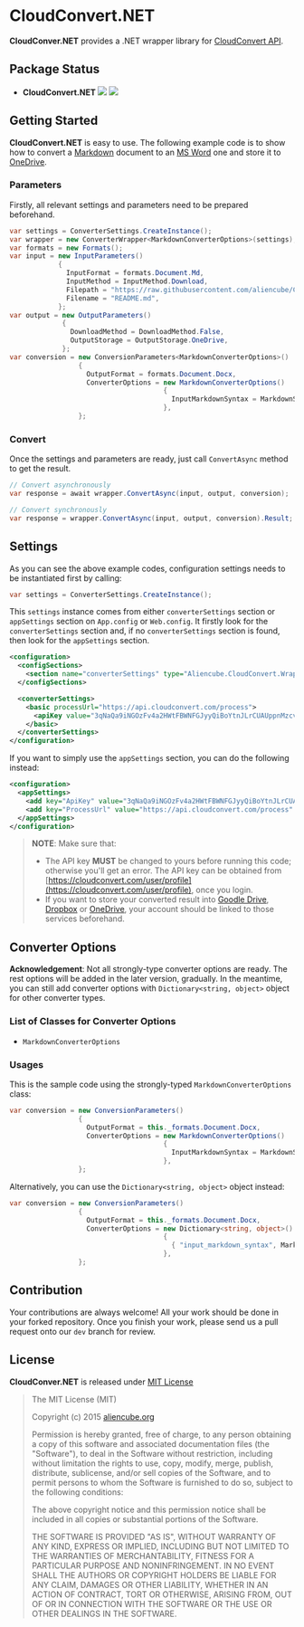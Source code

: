 # CloudConvert.NET #

**CloudConver.NET** provides a .NET wrapper library for [CloudConvert API](http://cloudconvert.com).


## Package Status ##

* **CloudConvert.NET** [![](https://img.shields.io/nuget/v/Aliencube.CloudConvert.NET.svg)](https://www.nuget.org/packages/Aliencube.CloudConvert.NET/) [![](https://img.shields.io/nuget/dt/Aliencube.CloudConvert.NET.svg)](https://www.nuget.org/packages/Aliencube.CloudConvert.NET/)


## Getting Started ##

**CloudConvert.NET** is easy to use. The following example code is to show how to convert a [Markdown](http://daringfireball.net/projects/markdown/) document to an [MS Word](https://products.office.com/en-us/word) one and store it to [OneDrive](https://onedrive.live.com).


### Parameters ###

Firstly, all relevant settings and parameters need to be prepared beforehand.

```csharp
var settings = ConverterSettings.CreateInstance();
var wrapper = new ConverterWrapper<MarkdownConverterOptions>(settings);
var formats = new Formats();
var input = new InputParameters()
            {
              InputFormat = formats.Document.Md,
              InputMethod = InputMethod.Download,
              Filepath = "https://raw.githubusercontent.com/aliencube/CloudConvert.NET/dev/README.md",
              Filename = "README.md",
            };
var output = new OutputParameters()
             {
               DownloadMethod = DownloadMethod.False,
               OutputStorage = OutputStorage.OneDrive,
             };
var conversion = new ConversionParameters<MarkdownConverterOptions>()
                 {
                   OutputFormat = formats.Document.Docx,
                   ConverterOptions = new MarkdownConverterOptions()
                                      {
                                        InputMarkdownSyntax = MarkdownSyntaxType.Auto
                                      },
                 };
```


### Convert ###

Once the settings and parameters are ready, just call `ConvertAsync` method to get the result.

```csharp
// Convert asynchronously
var response = await wrapper.ConvertAsync(input, output, conversion);

// Convert synchronously
var response = wrapper.ConvertAsync(input, output, conversion).Result;
```


## Settings ##

As you can see the above example codes, configuration settings needs to be instantiated first by calling:

```csharp
var settings = ConverterSettings.CreateInstance();
```

This `settings` instance comes from either `converterSettings` section or `appSettings` section on `App.config` or `Web.config`. It firstly look for the `converterSettings` section and, if no `converterSettings` section is found, then look for the `appSettings` section.

```xml
<configuration>
  <configSections>
    <section name="converterSettings" type="Aliencube.CloudConvert.Wrapper.ConverterSettings, Aliencube.CloudConvert.Wrapper" requirePermission="false" />
  </configSections>

  <converterSettings>
    <basic processUrl="https://api.cloudconvert.com/process">
      <apiKey value="3qNaQa9iNGOzFv4a2HWtFBWNFGJyyQiBoYtnJLrCUAUppnMzcvZrV7SYKF1_Q4P55zcnFbZni14poKBmCT-BaQ" />
    </basic>
  </converterSettings>
</configuration>
```

If you want to simply use the `appSettings` section, you can do the following instead:

```xml
<configuration>
  <appSettings>
    <add key="ApiKey" value="3qNaQa9iNGOzFv4a2HWtFBWNFGJyyQiBoYtnJLrCUAUppnMzcvZrV7SYKF1_Q4P55zcnFbZni14poKBmCT-BaQ" />
    <add key="ProcessUrl" value="https://api.cloudconvert.com/process" />
  </appSettings>
</configuration>
```

> **NOTE**: Make sure that:
> 
> * The API key **MUST** be changed to yours before running this code; otherwise you'll get an error. The API key can be obtained from [https://cloudconvert.com/user/profile](https://cloudconvert.com/user/profile), once you login.
> * If you want to store your converted result into [Goodle Drive](https://drive.google.com), [Dropbox](https://dropbox.com) or [OneDrive](https://onedrive.live.com), your account should be linked to those services beforehand.


## Converter Options ##

**Acknowledgement**: Not all strongly-type converter options are ready. The rest options will be added in the later version, gradually. In the meantime, you can still add converter options with `Dictionary<string, object>` object for other converter types.


### List of Classes for Converter Options ###

* `MarkdownConverterOptions`


### Usages ###

This is the sample code using the strongly-typed `MarkdownConverterOptions` class:

```csharp
var conversion = new ConversionParameters()
                 {
                   OutputFormat = this._formats.Document.Docx,
                   ConverterOptions = new MarkdownConverterOptions()
                                      {
                                        InputMarkdownSyntax = MarkdownSyntaxType.Auto
                                      },
                 };

```

Alternatively, you can use the `Dictionary<string, object>` object instead:

```csharp
var conversion = new ConversionParameters()
                 {
                   OutputFormat = this._formats.Document.Docx,
                   ConverterOptions = new Dictionary<string, object>()
                                      {
                                        { "input_markdown_syntax", MarkdownSyntaxType.Auto },
                                      },
                 };
```

## Contribution ##

Your contributions are always welcome! All your work should be done in your forked repository. Once you finish your work, please send us a pull request onto our `dev` branch for review.


## License ##

**CloudConver.NET** is released under [MIT License](http://opensource.org/licenses/MIT)

> The MIT License (MIT)
>
> Copyright (c) 2015 [aliencube.org](http://aliencube.org)
> 
> Permission is hereby granted, free of charge, to any person obtaining a copy of this software and associated documentation files (the "Software"), to deal in the Software without restriction, including without limitation the rights to use, copy, modify, merge, publish, distribute, sublicense, and/or sell copies of the Software, and to permit persons to whom the Software is furnished to do so, subject to the following conditions:
> 
> The above copyright notice and this permission notice shall be included in all copies or substantial portions of the Software.
> 
> THE SOFTWARE IS PROVIDED "AS IS", WITHOUT WARRANTY OF ANY KIND, EXPRESS OR IMPLIED, INCLUDING BUT NOT LIMITED TO THE WARRANTIES OF MERCHANTABILITY, FITNESS FOR A PARTICULAR PURPOSE AND NONINFRINGEMENT. IN NO EVENT SHALL THE AUTHORS OR COPYRIGHT HOLDERS BE LIABLE FOR ANY CLAIM, DAMAGES OR OTHER LIABILITY, WHETHER IN AN ACTION OF CONTRACT, TORT OR OTHERWISE, ARISING FROM, OUT OF OR IN CONNECTION WITH THE SOFTWARE OR THE USE OR OTHER DEALINGS IN THE SOFTWARE.
